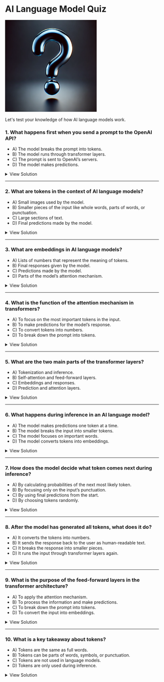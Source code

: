 # AI Language Model Quiz

<img src="./assets/question-mark.webp" alt="Quiz" width="300">

Let's test your knowledge of how AI language models work.

### 1. What happens first when you send a prompt to the OpenAI API?

- A) The model breaks the prompt into tokens.
- B) The model runs through transformer layers.
- C) The prompt is sent to OpenAI’s servers.
- D) The model makes predictions.

<details>
  <summary>View Solution</summary>
  **Answer**: C) The prompt is sent to OpenAI’s servers.
</details>

---

### 2. What are tokens in the context of AI language models?

- A) Small images used by the model.
- B) Smaller pieces of the input like whole words, parts of words, or punctuation.
- C) Large sections of text.
- D) Final predictions made by the model.

<details>
  <summary>View Solution</summary>
  **Answer**: B) Smaller pieces of the input like whole words, parts of words, or punctuation.
</details>

---

### 3. What are embeddings in AI language models?

- A) Lists of numbers that represent the meaning of tokens.
- B) Final responses given by the model.
- C) Predictions made by the model.
- D) Parts of the model’s attention mechanism.

<details>
  <summary>View Solution</summary>
  **Answer**: A) Lists of numbers that represent the meaning of tokens.
</details>

---

### 4. What is the function of the attention mechanism in transformers?

- A) To focus on the most important tokens in the input.
- B) To make predictions for the model’s response.
- C) To convert tokens into numbers.
- D) To break down the prompt into tokens.

<details>
  <summary>View Solution</summary>
  **Answer**: A) To focus on the most important tokens in the input.
</details>

---

### 5. What are the two main parts of the transformer layers?

- A) Tokenization and inference.
- B) Self-attention and feed-forward layers.
- C) Embeddings and responses.
- D) Prediction and attention layers.

<details>
  <summary>View Solution</summary>
  **Answer**: B) Self-attention and feed-forward layers.
</details>

---

### 6. What happens during inference in an AI language model?

- A) The model makes predictions one token at a time.
- B) The model breaks the input into smaller tokens.
- C) The model focuses on important words.
- D) The model converts tokens into embeddings.

<details>
  <summary>View Solution</summary>
  **Answer**: A) The model makes predictions one token at a time.
</details>

---

### 7. How does the model decide what token comes next during inference?

- A) By calculating probabilities of the next most likely token.
- B) By focusing only on the input’s punctuation.
- C) By using final predictions from the start.
- D) By choosing tokens randomly.

<details>
  <summary>View Solution</summary>
  **Answer**: A) By calculating probabilities of the next most likely token.
</details>

---

### 8. After the model has generated all tokens, what does it do?

- A) It converts the tokens into numbers.
- B) It sends the response back to the user as human-readable text.
- C) It breaks the response into smaller pieces.
- D) It runs the input through transformer layers again.

<details>
  <summary>View Solution</summary>
  **Answer**: B) It sends the response back to the user as human-readable text.
</details>

---

### 9. What is the purpose of the feed-forward layers in the transformer architecture?

- A) To apply the attention mechanism.
- B) To process the information and make predictions.
- C) To break down the prompt into tokens.
- D) To convert the input into embeddings.

<details>
  <summary>View Solution</summary>
  **Answer**: B) To process the information and make predictions.
</details>

---

### 10. What is a key takeaway about tokens?

- A) Tokens are the same as full words.
- B) Tokens can be parts of words, symbols, or punctuation.
- C) Tokens are not used in language models.
- D) Tokens are only used during inference.

<details>
  <summary>View Solution</summary>
  **Answer**: B) Tokens can be parts of words, symbols, or punctuation.
</details>
